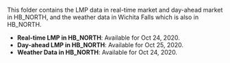 This folder contains the LMP data in real-time market and day-ahead market in HB_NORTH, and the weather data in Wichita Falls which is also in HB_NORTH. 

- **Real-time LMP in HB_NORTH**: Available for Oct 24, 2020.
- **Day-ahead LMP in HB_NORTH**: Available for Oct 25, 2020.
- **Weather Data in HB_NORTH**: Available for Oct 24, 2020.